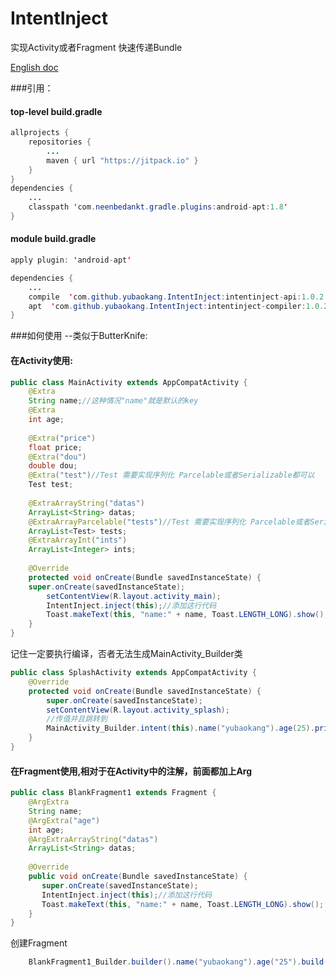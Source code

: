 # IntentInject

实现Activity或者Fragment 快速传递Bundle

[English doc](https://github.com/yubaokang/IntentInject/blob/master/README.md)

###引用：

#### top-level build.gradle
```java
allprojects {
    repositories {
        ...
        maven { url "https://jitpack.io" }
    }
}
dependencies {
    ...
    classpath 'com.neenbedankt.gradle.plugins:android-apt:1.8' 
}
```

#### module build.gradle
```java
apply plugin: 'android-apt'

dependencies {
    ...
    compile  'com.github.yubaokang.IntentInject:intentinject-api:1.0.2'
    apt  'com.github.yubaokang.IntentInject:intentinject-compiler:1.0.2'
}
```

###如何使用 --类似于ButterKnife:

#### 在Activity使用:
```java
public class MainActivity extends AppCompatActivity {
    @Extra
    String name;//这种情况"name"就是默认的key
    @Extra
    int age;
    
    @Extra("price")
    float price;
    @Extra("dou")
    double dou;
    @Extra("test")//Test 需要实现序列化 Parcelable或者Serializable都可以
    Test test;
    
    @ExtraArrayString("datas")
    ArrayList<String> datas;
    @ExtraArrayParcelable("tests")//Test 需要实现序列化 Parcelable或者Serializable都可以
    ArrayList<Test> tests;
    @ExtraArrayInt("ints")
    ArrayList<Integer> ints;
    
    @Override
    protected void onCreate(Bundle savedInstanceState) {
    super.onCreate(savedInstanceState);
        setContentView(R.layout.activity_main);
        IntentInject.inject(this);//添加这行代码
        Toast.makeText(this, "name:" + name, Toast.LENGTH_LONG).show();
    }
}
```

记住一定要执行编译，否者无法生成MainActivity_Builder类

```java
public class SplashActivity extends AppCompatActivity {
    @Override
    protected void onCreate(Bundle savedInstanceState) {
        super.onCreate(savedInstanceState);
        setContentView(R.layout.activity_splash);
        //传值并且跳转到
        MainActivity_Builder.intent(this).name("yubaokang").age(25).price(1.2f).id("idididid").start();
    }
}
```

#### 在Fragment使用,相对于在Activity中的注解，前面都加上Arg
```java
public class BlankFragment1 extends Fragment {
    @ArgExtra
    String name;
    @ArgExtra("age")
    int age;
    @ArgExtraArrayString("datas")
    ArrayList<String> datas;
    
    @Override
    public void onCreate(Bundle savedInstanceState) {
       super.onCreate(savedInstanceState);
       IntentInject.inject(this);//添加这行代码
       Toast.makeText(this, "name:" + name, Toast.LENGTH_LONG).show();
    }
}
```

创建Fragment
```java
    BlankFragment1_Builder.builder().name("yubaokang").age("25").build();
```
